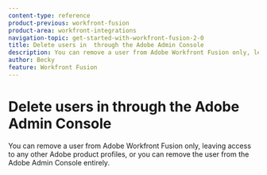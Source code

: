 ```yaml
---
content-type: reference
product-previous: workfront-fusion
product-area: workfront-integrations
navigation-topic: get-started-with-workfront-fusion-2-0
title: Delete users in  through the Adobe Admin Console
description: You can remove a user from Adobe Workfront Fusion only, leaving access to any other Adobe product profiles, or you can remove the user from the Adobe Admin Console entirely.
author: Becky
feature: Workfront Fusion
---
```


# Delete users in  through the Adobe Admin Console

You can remove a user from Adobe Workfront Fusion only, leaving access to any other Adobe product profiles, or you can remove the user from the Adobe Admin Console entirely.
